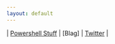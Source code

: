 ```yaml
---
layout: default
---
```


| [Powershell Stuff](https://johnley.io/powershell/) | [Blag] | [Twitter](https://twitter.com/SecretlyAlaskan) |
